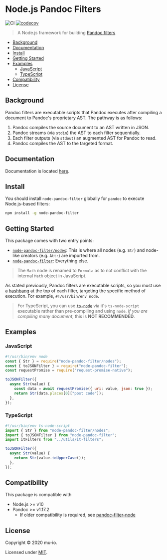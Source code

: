 # Node.js Pandoc Filters

![CI](https://github.com/mu-io/node-pandoc-filter/workflows/CI/badge.svg)
[![codecov](https://codecov.io/gh/mu-io/node-pandoc-filter/branch/main/graph/badge.svg?token=IKqBrTyEPs)](https://codecov.io/gh/mu-io/node-pandoc-filter)

> A Node.js framework for building
> [Pandoc filters](https://pandoc.org/filters.html#but-i-dont-want-to-learn-haskell)

- [Background](#background)
- [Documentation](#documentation)
- [Install](#install)
- [Getting Started](#getting-started)
- [Examples](#examples)
  - [JavaScript](#javascript)
  - [TypeScript](#typescript)
- [Compatibility](#compatibility)
- [License](#license)

## Background

Pandoc filters are executable scripts that Pandoc executes after compiling a document to Pandoc's
proprietary AST. The pathway is as follows:

1. Pandoc compiles the source document to an AST written in JSON.
2. Pandoc streams (via `stdin`) the AST to each filter sequentially.
3. Each filter outputs (via `stdout`) an augmented AST for Pandoc to read.
4. Pandoc compiles the AST to the targeted format.

## Documentation

Documentation is located [here](https://mu-io.github.io/node-pandoc-filter/).

## Install

You should install `node-pandoc-filter` globally for `pandoc` to execute Node.js-based filters:

```bash
npm install -g node-pandoc-filter
```

## Getting Started

This package comes with two entry points:

- [`node-pandoc-filter/nodes`](https://mu-io.github.io/node-pandoc-filter/modules/_nodes_index_.html):
  This is where all nodes (e.g. `Str`) and node-like creators (e.g. `Attr`) are imported from.
- [`node-pandoc-filter`](https://mu-io.github.io/node-pandoc-filter/modules/_index_.html): Everything else.

> The `Math` node is renamed to `Formula` as to not conflict with the internal `Math` object in JavaScript.

As stated previously, Pandoc filters are executable scripts, so you must use a
[hashbang](https://github.com/tc39/proposal-hashbang) at the top of each filter, targeting the
specific method of execution. For example, `#!/usr/bin/env node`.

> For TypeScript, you can use [`ts-node`](https://github.com/TypeStrong/ts-node) via it's
> `ts-node-script` executable rather than pre-compiling and using `node`. _If you are compiling many
> document_, this is **NOT RECOMMENDED**.

## Examples

### JavaScript

```javascript
#!/usr/bin/env node
const { Str } = require("node-pandoc-filter/nodes");
const { toJSONFilter } = require("node-pandoc-filter");
const requestPromise = require("request-promise-native");

toJSONFilter({
  async Str(value) {
    const data = await requestPromise({ uri: value, json: true });
    return Str(data.places[0]["post code"]);
  },
});
```

### TypeScript

```typescript
#!/usr/bin/env ts-node-script
import { Str } from "node-pandoc-filter/nodes";
import { toJSONFilter } from "node-pandoc-filter";
import itFilters from "../utils/it-filters";

toJSONFilter({
  async Str(value) {
    return Str(value.toUpperCase());
  },
});
```

## Compatibility

This package is compatible with

- Node.js >= v10
- Pandoc >= v1.17.2
  - If older compatibility is required, see
    [pandoc-filter-node](https://github.com/mvhenderson/pandoc-filter-node)

## License

Copyright © 2020 mu-io.

Licensed under [MIT](https://opensource.org/licenses/MIT).
